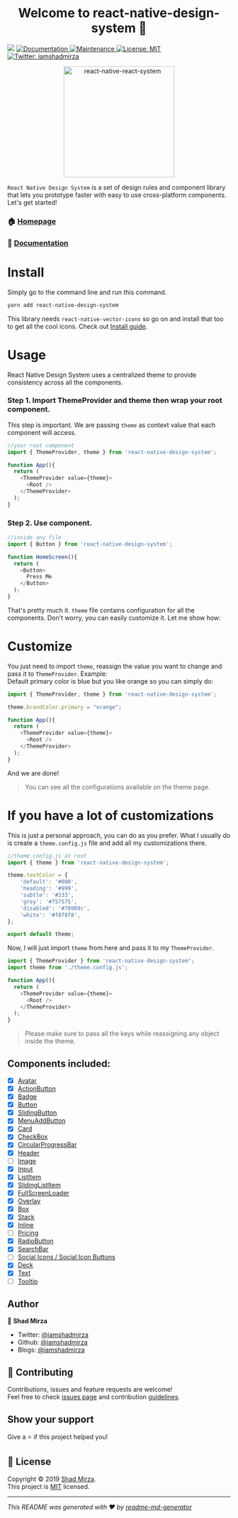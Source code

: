 <h1 align="center">Welcome to react-native-design-system 👋</h1>
<p>
  <a href="https://www.npmjs.com/package/react-native-design-system"><img src="https://img.shields.io/npm/v/react-native-design-system.svg?style=flat-square"></a>
  <a href="https://github.com/iamshadmirza/react-native-design-system#readme">
    <img alt="Documentation" src="https://img.shields.io/badge/documentation-yes-brightgreen.svg" target="_blank" />
  </a>
  <a href="https://github.com/iamshadmirza/react-native-design-system/graphs/commit-activity">
    <img alt="Maintenance" src="https://img.shields.io/badge/Maintained%3F-yes-green.svg" target="_blank" />
  </a>
  <a href="https://github.com/iamshadmirza/react-native-design-system/blob/master/LICENSE">
    <img alt="License: MIT" src="https://img.shields.io/badge/License-MIT-yellow.svg" target="_blank" />
  </a>
  <a href="https://twitter.com/iamshadmirza">
    <img alt="Twitter: iamshadmirza" src="https://img.shields.io/twitter/follow/iamshadmirza.svg?style=social" target="_blank" />
  </a>
</p>

<p align="center">
  <a href="https://rnds.netlify.com/">
    <img alt="react-native-react-system" src="https://raw.githubusercontent.com/iamshadmirza/BlogsByShad/master/blogs/saved_data/rnds_logo.png" width="250">
  </a>
</p>

`React Native Design System` is a set of design rules and component library that lets you prototype faster with easy to use cross-platform components. Let's get started!

### 🏠 [Homepage](https://github.com/iamshadmirza/react-native-design-system#readme)
### 📄 [Documentation](https://rnds.netlify.com)

# Install
Simply go to the command line and run this command.
```sh
yarn add react-native-design-system
```

This library needs `react-native-vector-icons` so go on and install that too to get all the cool icons. Check out [Install guide](https://github.com/oblador/react-native-vector-icons#installation).

# Usage
React Native Design System uses a centralized theme to provide consistency across all the components.

### Step 1. Import ThemeProvider and theme then wrap your root component.
This step is important. We are passing `theme` as context value that each component will access.

```js
//your root component
import { ThemeProvider, theme } from 'react-native-design-system';

function App(){
  return (
    <ThemeProvider value={theme}>
      <Root />
    </ThemeProvider>
  );
}
```

### Step 2. Use component.

```js
//inside any file
import { Button } from 'react-native-design-system';

function HomeScreen(){
  return (
    <Button>
      Press Me
    </Button>
  );
}
```

That's pretty much it. `theme` file contains configuration for all the components. Don't worry, you can easily customize it. Let me show how:

# Customize
You just need to import `theme`, reassign the value you want to change and pass it to `ThemeProvider`. Example:  
Default primary color is blue but you like orange so you can simply do:

```js
import { ThemeProvider, theme } from 'react-native-design-system';

theme.brandColor.primary = "orange";

function App(){
  return (
    <ThemeProvider value={theme}>
      <Root />
    </ThemeProvider>
  );
}
```

And we are done!
> You can see all the configurations available on the theme page.

# If you have a lot of customizations
This is just a personal approach, you can do as you prefer. What I usually do is create a `theme.config.js` file and add all my customizations there.

```js
//theme.config.js at root
import { theme } from 'react-native-design-system';

theme.textColor = {
    'default': '#000',
    'heading': '#999',
    'subtle': '#333',
    'grey': '#757575',
    'disabled': '#78909c',
    'white': '#f8f8f8',
};

export default theme;
```

Now, I will just import `theme` from here and pass it to my `ThemeProvider`.

```js
import { ThemeProvider } from 'react-native-design-system';
import theme from './theme.config.js';

function App(){
  return (
    <ThemeProvider value={theme}>
      <Root />
    </ThemeProvider>
  );
}
```

> Please make sure to pass all the keys while reassigning any object inside the theme.

## Components included:

- [x] [Avatar](src/Avatar/Avatar.js)
- [x] [ActionButton](src/ActionButton/ActionButton.js)
- [x] [Badge](src/Badge/Badge.js)
- [x] [Button](src/Button/Button.js)
- [x] [SlidingButton](src/Button/SlidingButton.js)
- [x] [MenuAddButton](src/Button/MenuAddButton.js)
- [x] [Card](src/Card/Card.js)
- [x] [CheckBox](src/CheckBox/CheckBox.js)
- [x] [CircularProgressBar](src/CircularProgressBar/CircularProgressBar.js)
- [x] [Header](src/Header/Header.js)
- [ ] [Image](src/)
- [x] [Input](src/Input/Input.js)
- [x] [ListItem](src/ListItem/ListItem.js)
- [x] [SlidingListItem](src/SlidingListItem/SlidingListItem.js)
- [x] [FullScreenLoader](src/FullScreenLoader/FullScreenLoader.js)
- [x] [Overlay](src/Overlay/Overlay.js)
- [x] [Box](src/Box/Box.js)
- [x] [Stack](src/Stack/Stack.js)
- [x] [Inline](src/Inline/Inline.js)
- [ ] [Pricing](src/)
- [x] [RadioButton](src/RadioButton/RadioButton.js)
- [x] [SearchBar](src/SearchBar/SearchBar.js)
- [ ] [Social Icons / Social Icon Buttons](src/)
- [x] [Deck](src/Deck/Deck.js)
- [x] [Text](src/Text/Text.js)
- [ ] [Tooltip](src/)

## Author

👤 **Shad Mirza**

* Twitter: [@iamshadmirza](https://twitter.com/iamshadmirza)
* Github: [@iamshadmirza](https://github.com/iamshadmirza)
* Blogs: [@iamshadmirza](https://iamshadmirza.hashnode.dev)

## 🤝 Contributing

Contributions, issues and feature requests are welcome!<br />Feel free to check [issues page](https://github.com/iamshadmirza/react-native-design-system/issues) and contribution [guidelines](CONTRIBUTING.md).

## Show your support

Give a ⭐️ if this project helped you!

## 📝 License

Copyright © 2019 [Shad Mirza](https://github.com/iamshadmirza).<br />
This project is [MIT](https://github.com/iamshadmirza/react-native-design-system/blob/master/LICENSE) licensed.

***
_This README was generated with ❤️ by [readme-md-generator](https://github.com/kefranabg/readme-md-generator)_
